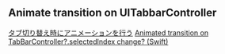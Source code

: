 ## Animate transition on UITabbarController

[タブ切り替え時にアニメーションを行う](https://qiita.com/color_box/items/9021548562a407c332f6)
[Animated transition on TabBarController?.selectedIndex change? (Swift)](https://stackoverflow.com/questions/30289727/animated-transition-on-tabbarcontroller-selectedindex-change-swift)
